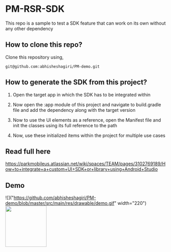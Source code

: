 # PM-RSR-SDK
This repo is a sample to test a SDK feature that can work on its own without any other dependency

## How to clone this repo?
Clone this repository using,

```
git@github.com:abhisheshagiri/PM-demo.git
```

## How to generate the SDK from this project?
1. Open the target app in which the SDK has to be integrated within

2. Now open the :app module of this project and navigate to build.gradle file and add the dependency along with the target version

3. Now to use the UI elements as a reference, open the Manifest file and init the classes using its full reference to the path

4. Now, use these initialized items within the project for multiple use cases

## Read full here
https://parkmobileus.atlassian.net/wiki/spaces/TEAM/pages/3102769189/How+to+integrate+a+custom+UI+SDK+or+library+using+Android+Studio

## Demo
![]("https://github.com/abhisheshagiri/PM-demo/blob/master/src/main/res/drawable/demo.gif" width="220")
<img src="https://github.com/abhisheshagiri/PM-demo/blob/master/src/main/res/drawable/demo.gif" width="128"/>
